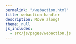 ```yaml
---
permalink: "/webaction.html"
title: webaction handler
description: Move along!
theme: null
js_includes:
  - src/js/pages/webaction.js
---
```

